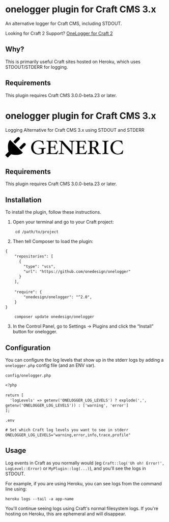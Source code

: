 # onelogger plugin for Craft CMS 3.x

An alternative logger for Craft CMS, including STDOUT.

Looking for Craft 2 Support? [OneLogger for Craft 2](https://github.com/onedesign/onelogger/tree/v1)

## Why?

This is primarily useful Craft sites hosted on Heroku, which uses STDOUT/STDERR for logging.

## Requirements

This plugin requires Craft CMS 3.0.0-beta.23 or later.

# onelogger plugin for Craft CMS 3.x

Logging Alternative for Craft CMS 3.x using STDOUT and STDERR

![Screenshot](resources/img/plugin-logo.png)

## Requirements

This plugin requires Craft CMS 3.0.0-beta.23 or later.

## Installation

To install the plugin, follow these instructions.

1. Open your terminal and go to your Craft project:

        cd /path/to/project

2. Then tell Composer to load the plugin:

```
{
    "repositories": [
      {
        "type": "vcs",
        "url": "https://github.com/onedesign/onelogger"
      }
    ],

    "require": {
        "onedesign/onelogger": "^2.0",
    }
}
```
        composer update onedesign/onelogger

3. In the Control Panel, go to Settings → Plugins and click the “Install” button for onelogger.


## Configuration

You can configure the log levels that show up in the stderr logs by adding a `onelogger.php` config file (and an ENV var).

`config/onelogger.php`
```
<?php

return [
  'logLevels' => getenv('ONELOGGER_LOG_LEVELS') ? explode(',', getenv('ONELOGGER_LOG_LEVELS')) : ['warning', 'error']
];

```

`.env`
```
# Set which Craft log levels you want to see in stderr
ONELOGGER_LOG_LEVELS="warning,error,info,trace,profile"
```


## Usage

Log events in Craft as you normally would (eg `Craft::log('Uh oh! Error!', LogLevel::Error)` or `MyPlugin::log(...)`), and you'll see the logs in STDOUT.

For example, if you are using Heroku, you can see logs from the command line using:

```
heroku logs --tail -a app-name
```

You'll continue seeing logs using Craft's normal filesystem logs. If you're hosting on Heroku, this are ephemeral and will disappear.

